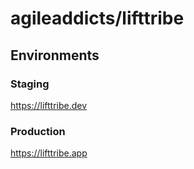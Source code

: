 # agileaddicts/lifttribe

## Environments

### Staging

https://lifttribe.dev

### Production

https://lifttribe.app
